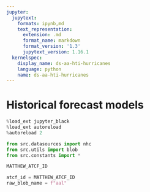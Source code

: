 ```yaml
---
jupyter:
  jupytext:
    formats: ipynb,md
    text_representation:
      extension: .md
      format_name: markdown
      format_version: '1.3'
      jupytext_version: 1.16.1
  kernelspec:
    display_name: ds-aa-hti-hurricanes
    language: python
    name: ds-aa-hti-hurricanes
---
```


# Historical forecast models

```python
%load_ext jupyter_black
%load_ext autoreload
%autoreload 2
```

```python
from src.datasources import nhc
from src.utils import blob
from src.constants import *
```

```python
MATTHEW_ATCF_ID
```

```python
atcf_id = MATTHEW_ATCF_ID
raw_blob_name = f"aal"
```

```python

```
